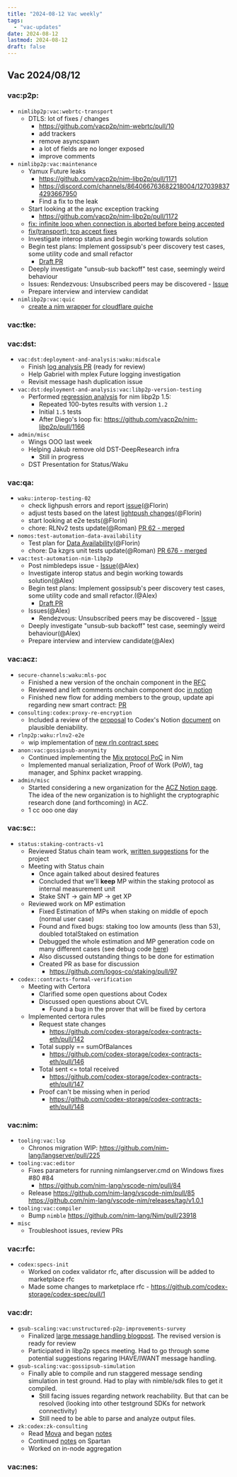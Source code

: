 ```yaml
---
title: "2024-08-12 Vac weekly"
tags:
  - "vac-updates"
date: 2024-08-12
lastmod: 2024-08-12
draft: false
---
```


## Vac 2024/08/12

### vac:p2p:
- `nimlibp2p:vac:webrtc-transport`
  - DTLS: lot of fixes / changes
    - https://github.com/vacp2p/nim-webrtc/pull/10
    - add trackers
    - remove asyncspawn
    - a lot of fields are no longer exposed
    - improve comments
- `nimlibp2p:vac:maintenance`
  - Yamux Future leaks
    - https://github.com/vacp2p/nim-libp2p/pull/1171
    - https://discord.com/channels/864066763682218004/1270398374293667950
    - Find a fix to the leak
  - Start looking at the async exception tracking
    - https://github.com/vacp2p/nim-libp2p/pull/1172
  - [fix: infinite loop when connection is aborted before being accepted](https://github.com/vacp2p/nim-libp2p/pull/1164)
  - [fix(transport): tcp accept fixes](https://github.com/vacp2p/nim-libp2p/pull/1170)
  - Investigate interop status and begin working towards solution
  -  Begin test plans: Implement gossipsub's peer discovery test cases, some utility code and small refactor 
      - [Draft PR](https://github.com/vacp2p/nim-libp2p/pull/1168)
  -  Deeply investigate "unsub-sub backoff" test case, seemingly weird behaviour
  - Issues: Rendezvous: Unsubscribed peers may be discovered - [Issue](https://github.com/vacp2p/nim-libp2p/issues/1169)
  - Prepare interview and interview candidat
- `nimlibp2p:vac:quic`
  - [create a nim wrapper for cloudflare quiche](https://github.com/vacp2p/nim-libp2p/issues/1167)

### vac:tke:

### vac:dst:
- `vac:dst:deployment-and-analysis:waku:midscale`
    - Finish [log analysis PR](https://github.com/vacp2p/10ksim/pull/35) (ready for review)
    - Help Gabriel with mplex Future logging investigation
    - Revisit message hash duplication issue
- `vac:dst:deployment-and-analysis:vac:libp2p-version-testing`
    - Performed [regression analysis](https://www.notion.so/Nim-libp2p-v1-5-0-regression-testing-August-2024-25edba733c704ccaa411919555c5db1a) for nim libp2p 1.5:
        - Repeated 100-bytes results with version `1.2`
        - Initial `1.5` tests 
        - After Diego's loop fix: https://github.com/vacp2p/nim-libp2p/pull/1166
- `admin/misc`
    - Wings OOO last week
    - Helping Jakub remove old DST-DeepResearch infra
        - Still in progress
    - DST Presentation for Status/Waku

### vac:qa:
- `waku:interop-testing-02`
	- check lighpush errors and report [issue](https://github.com/waku-org/nwaku/issues/2955)(@Florin)
	- adjust tests based on the latest [lightpush changes](https://github.com/waku-org/waku-interop-tests/pull/64)(@Florin)
	- start looking at e2e tests(@Florin)
    - chore: RLNv2 tests update(@Roman)
    [PR 62 - merged](https://github.com/waku-org/waku-interop-tests/pull/62)
- `nomos:test-automation-data-availability`
	- Test plan for [Data Availability](https://www.notion.so/DA-Test-Plan-cc5ff67ad5e94b94b70df46ad67516c2)(@Florin)
    - chore: Da kzgrs unit tests update(@Roman)
    [PR 676 - merged](https://github.com/logos-co/nomos-node/pull/676) 
- `vac:test-automation-nim-libp2p`
    - Post nimbledeps issue - [Issue](https://github.com/nim-lang/nimble/issues/1255)(@Alex)
    - Investigate interop status and begin working towards solution(@Alex)
    - Begin test plans: Implement gossipsub's peer discovery test cases, some utility code and small refactor.(@Alex)
        - [Draft PR](https://github.com/vacp2p/nim-libp2p/pull/1168)
    - Issues(@Alex)
        - Rendezvous: Unsubscribed peers may be discovered - [Issue](https://github.com/vacp2p/nim-libp2p/issues/1169)
    - Deeply investigate "unsub-sub backoff" test case, seemingly weird behaviour(@Alex)
    - Prepare interview and interview candidate(@Alex)

### vac:acz:
- `secure-channels:waku:mls-poc`
    - Finished a new version of the onchain component in the [RFC](https://github.com/vacp2p/rfc-index/blob/eth-secpm-onchain/vac/raw/eth-secpm.md)
    - Reviewed and left comments onchain component doc [in notion](https://www.notion.so/Decentralized-MLS-notes-3d77fc8744054a5e9f8c59a3d2241f1d)
    - Finished new flow for adding members to the group, update api regarding new smart contract: [PR](https://github.com/vacp2p/de-mls/pull/26)
- `consulting:codex:proxy-re-encryption`
    - Included a review of the [proposal](https://eprint.iacr.org/2019/1275.pdf) to Codex's Notion [document](https://www.notion.so/Approaches-to-plausible-deniability-87c6fef92df946fcbc1327d51d936ce1) on plausible deniability.
- `rlnp2p:waku:rlnv2-e2e`
    - wip implementation of [new rln contract spec](https://github.com/waku-org/specs/pull/30)
- `anon:vac:gossipsub-anonymity`
    - Continued implementing the [Mix protocol PoC](https://github.com/vacp2p/mix) in Nim
    - Implemented manual serialization, Proof of Work (PoW), tag manager, and Sphinx packet wrapping.
- `admin/misc`
    - Started considering a new organization for the [ACZ Notion page](https://www.notion.so/Applied-Cryptography-ZK-870520f131954b90b1837ec4749f890f). The idea of the new organization is to highlight the cryptographic research done (and forthcoming) in ACZ.
    - 1 cc ooo one day

### vac:sc::
- `status:staking-contracts-v1`
    - Reviewed Status chain team work, [written suggestions](https://notes.status.im/jaEWLq3xSh2MZyhVL9gF4w) for the project
    - Meeting with Status chain
        - Once again talked about desired features
        - Concluded that we'll **keep** MP within the staking protocol as internal measurement unit
        - Stake SNT -> gain MP -> get XP
    - Reviewed work on MP estimation
        - Fixed Estimation of MPs when staking on middle of epoch (normal user case)
        - Found and fixed bugs: staking too low amounts (less than 53), doubled totalStaked on estimation
        - Debugged the whole estimation and MP generation code on many different cases (see debug code [here](https://github.com/logos-co/staking/tree/mp-estimate-console-log)) 
        - Also discussed outstanding things to be done for estimation
        - Created PR as base for discussion
            - https://github.com/logos-co/staking/pull/97
- `codex::contracts-formal-verification`
    - Meeting with Certora
        - Clarified some open questions about Codex
        - Discussed open questions about CVL
            - Found a bug in the prover that will be fixed by certora
    - Implemented certora rules
        - Request state changes
            - https://github.com/codex-storage/codex-contracts-eth/pull/142
        - Total supply == sumOfBalances
            - https://github.com/codex-storage/codex-contracts-eth/pull/146
        - Total sent <= total received
            - https://github.com/codex-storage/codex-contracts-eth/pull/147
        - Proof can't be missing when in period
            - https://github.com/codex-storage/codex-contracts-eth/pull/148

### vac:nim:
- `tooling:vac:lsp`
  - Chronos migration WIP: https://github.com/nim-lang/langserver/pull/225
- `tooling:vac:editor`
  - Fixes parameters for running nimlangserver.cmd on Windows fixes #80 #84
    - https://github.com/nim-lang/vscode-nim/pull/84 
  - Release https://github.com/nim-lang/vscode-nim/pull/85 https://github.com/nim-lang/vscode-nim/releases/tag/v1.0.1
- `tooling:vac:compiler`
	- Bump `nimble` https://github.com/nim-lang/Nim/pull/23918
- `misc`
  - Troubleshoot issues, review PRs

### vac:rfc:
- `codex:specs-init`
    - Worked on codex validator rfc, after discussion will be added to marketplace rfc
    - Made some changes to marketplace rfc - https://github.com/codex-storage/codex-spec/pull/1

### vac:dr:
- `gsub-scaling:vac:unstructured-p2p-improvements-survey`
  - Finalized [large message handling blogpost](https://github.com/vacp2p/vac.dev/pull/145). The revised version is ready for review  
  - Participated in libp2p specs meeting. Had to go through some potential suggestions regaring IHAVE/IWANT message handling.
- `gsub-scaling:vac:gossipsub-simulation`
  - Finally able to compile and run staggered message sending simulation in test ground. Had to play with nimble/sdk files to get it compiled.
	- Still facing issues regarding network reachability. But that can be resolved (looking into other testground SDKs for network connectivity)
	- Still need to be able to parse and analyze output files. 	
- `zk:codex:zk-consulting`
    - Read [Mova](https://eprint.iacr.org/2024/1220) and began [notes](https://hackmd.io/PdbAwf64SrCF4Ous3_uy1w)
    - Continued [notes](https://hackmd.io/PpoIyPt2StyaexcIfdpEQg) on Spartan
    - Worked on in-node aggregation


### vac:nes:

